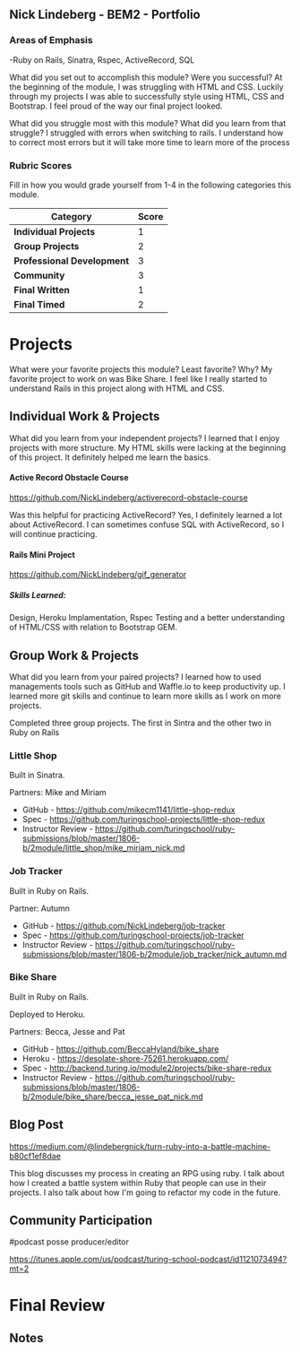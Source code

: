 ## Nick Lindeberg - BEM2 - Portfolio

### Areas of Emphasis

-Ruby on Rails, Sinatra, Rspec, ActiveRecord, SQL

What did you set out to accomplish this module? Were you successful? At the beginning of the module, I was struggling with HTML and CSS.  Luckily through my projects I was able to successfully style using HTML, CSS and Bootstrap.  I feel proud of the way our final project looked.  

What did you struggle most with this module? What did you learn from that struggle?  I struggled with errors when switching to rails.  I understand how to correct most errors but it will take more time to learn more of the process

### Rubric Scores

Fill in how you would grade yourself from 1-4 in the following categories this module.

| Category                     | Score |
| -----------------------------| ----- |
| **Individual Projects**      |   1   |
| **Group Projects**           |   2   |
| **Professional Development** |   3   |
| **Community**                |   3   |
| **Final Written**            |   1   |
| **Final Timed**              |   2   |


# Projects 

What were your favorite projects this module? Least favorite? Why?  My favorite project to work on was Bike Share.  I feel like I really started to understand Rails in this project along with HTML and CSS.  

## Individual Work & Projects

What did you learn from your independent projects?  I learned that I enjoy projects with more structure.  My HTML skills were lacking at the beginning of this project.  It definitely helped me learn the basics.  

#### Active Record Obstacle Course
https://github.com/NickLindeberg/activerecord-obstacle-course

Was this helpful for practicing ActiveRecord?  Yes, I definitely learned a lot about ActiveRecord.  I can sometimes confuse SQL with ActiveRecord, so I will continue practicing.  

#### Rails Mini Project
https://github.com/NickLindeberg/gif_generator

##### Skills Learned:
Design, Heroku Implamentation, Rspec Testing and a better understanding of HTML/CSS with relation to Bootstrap GEM.  


## Group Work & Projects

What did you learn from your paired projects?  I learned how to used managements tools such as GitHub and Waffle.io to keep productivity up.  I learned more git skills and continue to learn more skills as I work on more projects.  

Completed three group projects.  The first in Sintra and the other two in Ruby on Rails

### Little Shop

Built in Sinatra. 

Partners: Mike and Miriam 

* GitHub - https://github.com/mikecm1141/little-shop-redux
* Spec - https://github.com/turingschool-projects/little-shop-redux
* Instructor Review - https://github.com/turingschool/ruby-submissions/blob/master/1806-b/2module/little_shop/mike_miriam_nick.md


### Job Tracker

Built in Ruby on Rails.

Partner: Autumn 

* GitHub - https://github.com/NickLindeberg/job-tracker
* Spec - https://github.com/turingschool-projects/job-tracker
* Instructor Review - https://github.com/turingschool/ruby-submissions/blob/master/1806-b/2module/job_tracker/nick_autumn.md

### Bike Share

Built in Ruby on Rails.

Deployed to Heroku.  

Partners: Becca, Jesse and Pat

* GitHub - https://github.com/BeccaHyland/bike_share
* Heroku - https://desolate-shore-75261.herokuapp.com/
* Spec - http://backend.turing.io/module2/projects/bike-share-redux
* Instructor Review - https://github.com/turingschool/ruby-submissions/blob/master/1806-b/2module/bike_share/becca_jesse_pat_nick.md

## Blog Post
https://medium.com/@lindebergnick/turn-ruby-into-a-battle-machine-b80cf1ef8dae

This blog discusses my process in creating an RPG using ruby.  I talk about how I created a battle system within Ruby that people can use in their projects.  I also talk about how I'm going to refactor my code in the future.  

## Community Participation

#podcast posse producer/editor

https://itunes.apple.com/us/podcast/turing-school-podcast/id1121073494?mt=2


# Final Review

## Notes


